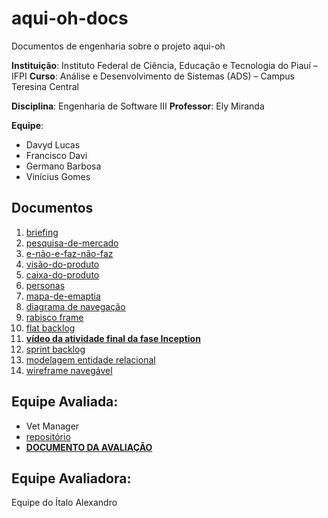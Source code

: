 # aqui-oh-docs

Documentos de engenharia sobre o projeto aqui-oh

**Instituição**: Instituto Federal de Ciência, Educação e Tecnologia do Piauí – IFPI
**Curso**: Análise e Desenvolvimento de Sistemas (ADS) – Campus Teresina Central

**Disciplina**: Engenharia de Software III
**Professor**: Ely Miranda

**Equipe**:
* Davyd Lucas
* Francisco Davi
* Germano Barbosa
* Vinícius Gomes

## Documentos

1. [briefing](./01-briefing.md)
2. [pesquisa-de-mercado](./02-pesquisa-de-mercado.md)
3. [e-não-e-faz-não-faz](./03-e-não-e-faz-não-faz.md)
4. [visão-do-produto](./04-visão-do-produto.md)
5. [caixa-do-produto](./05-caixa-do-produto.md)
6. [personas](./06-personas.md)
7. [mapa-de-emaptia](./07-mapa-de-emaptia.md)
8. [diagrama de navegação](https://octopus.do/4jmhg5nt6sn)
9. [rabisco frame](./rabisco-frame/README.md)
10. [flat backlog](https://docs.google.com/spreadsheets/d/1uRcSMi85alYYGLq8MqLwHy3Kw2uPLyEqB8VvQUFZ5qQ/edit?usp=sharing)
11. [**vídeo da atividade final da fase Inception**](https://youtu.be/Z715_XU4md4)
12. [sprint backlog](https://docs.google.com/spreadsheets/d/1ioHmuWzrzQ5Z9EXZukUI5hgt7_-UBLPhtLcdZcppT_0)
13. [modelagem entidade relacional](./modelagem/README.md)
14. [wireframe navegável]()

## Equipe Avaliada:
- Vet Manager
- [repositório](https://github.com/DanielVbrn/vet_manager)
- [**DOCUMENTO DA AVALIAÇÃO**](./outros/avaliação.md)

## Equipe Avaliadora:
Equipe do Ítalo Alexandro 
